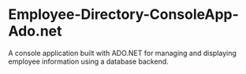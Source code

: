 # Employee-Directory-ConsoleApp-Ado.net
A console application built with ADO.NET for managing and displaying employee information using a database backend.
